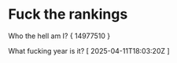 # Fuck the rankings

Who the hell am I?
{ 14977510 }

What fucking year is it?
[ 2025-04-11T18:03:20Z ]
